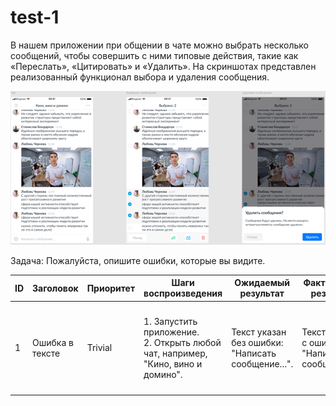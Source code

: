 # test-1
В нашем приложении при общении в чате можно выбрать несколько сообщений, чтобы совершить с ними типовые действия, такие как «Переслать», «Цитировать» и «Удалить». На скриншотах представлен реализованный функционал выбора и удаления сообщения.

![alt text](images/Рисунок1.png)

Задача:
Пожалуйста, опишите ошибки, которые вы видите.


| ID | Заголовок | Приоритет | Шаги воспроизведения | Ожидаемый результат | Фактический результат | Доп. материалы | 
| ------------- | ------------- | ------------- | ------------- | ------------- | ------------- | ------------- |
| 1 | Ошибка в тексте | Trivial  | 1. Запустить приложение. <br> 2. Открыть любой чат, например, "Кино, вино и домино". | Текст указан без ошибки: "Написать сообщение...". | Текст указан с ошибкой: "Написать сообшение...". | ![alt text](images/image3.png) |

